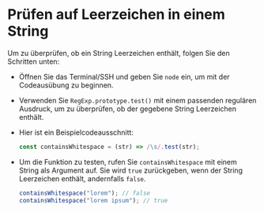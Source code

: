 # Prüfen auf Leerzeichen in einem String

Um zu überprüfen, ob ein String Leerzeichen enthält, folgen Sie den Schritten unten:

- Öffnen Sie das Terminal/SSH und geben Sie `node` ein, um mit der Codeausübung zu beginnen.
- Verwenden Sie `RegExp.prototype.test()` mit einem passenden regulären Ausdruck, um zu überprüfen, ob der gegebene String Leerzeichen enthält.
- Hier ist ein Beispielcodeausschnitt:

  ```js
  const containsWhitespace = (str) => /\s/.test(str);
  ```

- Um die Funktion zu testen, rufen Sie `containsWhitespace` mit einem String als Argument auf. Sie wird `true` zurückgeben, wenn der String Leerzeichen enthält, andernfalls `false`.

  ```js
  containsWhitespace("lorem"); // false
  containsWhitespace("lorem ipsum"); // true
  ```
